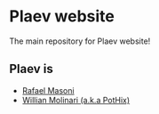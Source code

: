 Plaev website
=============

The main repository for Plaev website!

Plaev is
--------

* [Rafael Masoni](http://twitter.com/rmasoni)
* [Willian Molinari (a.k.a PotHix)](http://pothix.com)
